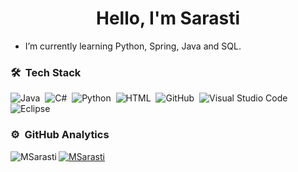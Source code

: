 <h1 align="center">Hello, I'm Sarasti</h1>

- I’m currently learning Python, Spring, Java and SQL.

### 🛠 &nbsp;Tech Stack
![Java](https://img.shields.io/badge/-Java-05122A?style=flat&logo=Java&logoColor=FFA518)&nbsp;
![C#](https://img.shields.io/badge/-CSHARP-05122A?style=flat&logo=CSHARP&logoColor=FFA518)&nbsp;
![Python](https://img.shields.io/badge/-Python-05122A?style=flat&logo=python)&nbsp;
![HTML](https://img.shields.io/badge/-HTML-05122A?style=flat&logo=HTML5)&nbsp;
![GitHub](https://img.shields.io/badge/-GitHub-05122A?style=flat&logo=github)&nbsp;
![Visual Studio Code](https://img.shields.io/badge/-Visual%20Studio%20Code-05122A?style=flat&logo=visual-studio-code&logoColor=007ACC)&nbsp;
![Eclipse](https://img.shields.io/badge/-Eclipse-05122A?style=flat&logo=eclipse-ide&logoColor=2C2255)&nbsp;

### ⚙️ &nbsp;GitHub Analytics
<a href="https://github.com/MSarasti">
<img align="center" src="https://github-readme-stats.vercel.app/api?username=MSarasti&show_icons=true" alt="MSarasti" />
<img align="left" src="https://github-readme-stats.vercel.app/api/top-langs/?username=MSarasti&layout=compact" alt="MSarasti" />
</a>
